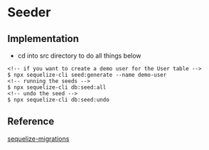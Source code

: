 # Seeder

## Implementation

* cd into src directory to do all things below

``` code = bash
<!-- if you want to create a demo user for the User table -->
$ npx sequelize-cli seed:generate --name demo-user
<!-- running the seeds -->
$ npx sequelize-cli db:seed:all
<!-- undo the seed -->
$ npx sequelize-cli db:seed:undo
```

## Reference

[sequelize-migrations](https://sequelize.org/docs/v6/other-topics/migrations/)
